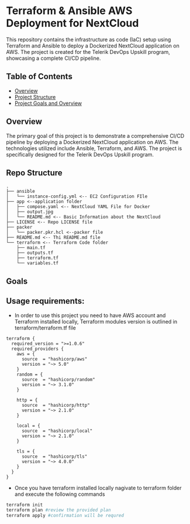 # Terraform & Ansible AWS Deployment for NextCloud

This repository contains the infrastructure as code (IaC) setup using Terraform and Ansible to deploy a Dockerized NextCloud application on AWS. The project is created for the Telerik DevOps Upskill program, showcasing a complete CI/CD pipeline.


## Table of Contents

- [Overview](#overview)
- [Project Structure](#repo-structure)
- [Project Goals and Overview](#Goals)

## Overview

The primary goal of this project is to demonstrate a comprehensive CI/CD pipeline by deploying a Dockerized NextCloud application on AWS. The technologies utilized include Ansible, Terraform, and AWS. The project is specifically designed for the Telerik DevOps Upskill program.

## Repo Structure
```
.
├── ansible
│   └── instance-config.yml <-- EC2 Configuration FIle
├── app <--application folder
│   ├── compose.yaml <-- NextCloud YAML File for Docker
│   ├── output.jpg
│   └── README.md <-- Basic Information about the NextCloud
├── LICENSE <-- Repo LICENSE file
├── packer
│   └── packer.pkr.hcl <--packer file
├── README.md <-- Thi README.md file
└── terraform <-- Terraform Code folder
    ├── main.tf
    ├── outputs.tf
    ├── terraform.tf
    └── variables.tf
```
## Goals


## Usage requirements:
- In order to use this project you need to have AWS account and Terraform installed locally, Terraform modules version is outlined in terraform/terraform.tf file
``````hcl
terraform {
  required_version = ">=1.0.6"
  required_providers {
    aws = {
      source  = "hashicorp/aws"
      version = "~> 5.0"
    }
    random = {
      source  = "hashicorp/random"
      version = "~> 3.1.0"
    }

    http = {
      source  = "hashicorp/http"
      version = "~> 2.1.0"
    }

    local = {
      source  = "hashicorp/local"
      version = "~> 2.1.0"
    }

    tls = {
      source  = "hashicorp/tls"
      version = "~> 4.0.0"
    }
  }
}
``````
- Once you have terraform installed locally nagivate to terraform folder and execute the following commands
```bash
terraform init
terraform plan #review the provided plan
terraform apply #confirmation will be requred
``````
